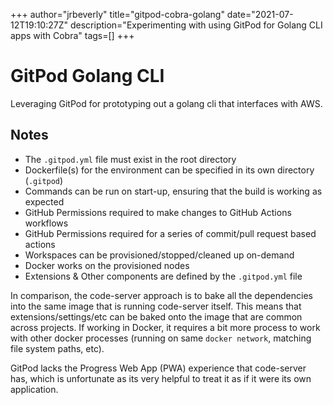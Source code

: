 +++
    author="jrbeverly"
    title="gitpod-cobra-golang"
    date="2021-07-12T19:10:27Z"
    description="Experimenting with using GitPod for Golang CLI apps with Cobra"
    tags=[]
    +++
    
# GitPod Golang CLI

Leveraging GitPod for prototyping out a golang cli that interfaces with AWS.

## Notes

- The `.gitpod.yml` file must exist in the root directory
- Dockerfile(s) for the environment can be specified in its own directory (`.gitpod`)
- Commands can be run on start-up, ensuring that the build is working as expected
- GitHub Permissions required to make changes to GitHub Actions workflows
- GitHub Permissions required for a series of commit/pull request based actions
- Workspaces can be provisioned/stopped/cleaned up on-demand
- Docker works on the provisioned nodes
- Extensions & Other components are defined by the `.gitpod.yml` file

In comparison, the code-server approach is to bake all the dependencies into the same image that is running code-server itself. This means that extensions/settings/etc can be baked onto the image that are common across projects. If working in Docker, it requires a bit more process to work with other docker processes (running on same `docker network`, matching file system paths, etc).

GitPod lacks the Progress Web App (PWA) experience that code-server has, which is unfortunate as its very helpful to treat it as if it were its own application.